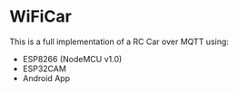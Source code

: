 # WiFiCar

This is a full implementation of a RC Car over MQTT using:
- ESP8266 (NodeMCU v1.0)
- ESP32CAM
- Android App
